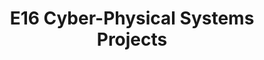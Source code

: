 ---
layout: project_batch
title: E16 Cyber-Physical Systems Projects
permalink: /3yp/e16/
has_children: true
parent: Cyber-Physical Systems Projects
batch: e16
code: 3yp

default_thumb_image: /data/categories/3yp/thumbnail.jpg
description: Cyber-Physical Systems designed and implemented by 3rd year Computer Engineering Students as part of coursework. These projects contain modern embedded hardware and software, cloud-deployed web back-end/front-end software and modern networking and communication for integration
---